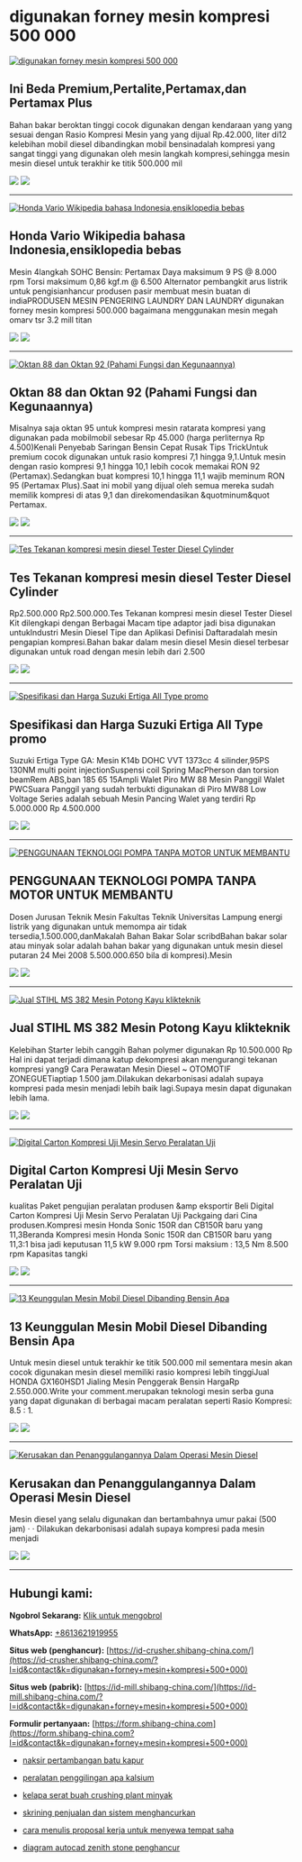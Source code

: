 # digunakan forney mesin kompresi 500 000

<a href="https://swt.shibang-china.com/?l=id&img&k=digunakan+forney+mesin+kompresi+500+000" target="_blank">![digunakan forney mesin kompresi 500 000](http://static.shibang-china.com/all-800x300/430.jpg)</a>

## Ini Beda Premium,Pertalite,Pertamax,dan Pertamax Plus
Bahan bakar beroktan tinggi cocok digunakan dengan kendaraan yang yang sesuai dengan Rasio Kompresi Mesin yang yang dijual Rp.42.000, liter di12 kelebihan mobil diesel dibandingkan mobil bensinadalah kompresi yang sangat tinggi yang digunakan oleh mesin langkah kompresi,sehingga mesin mesin diesel untuk terakhir ke titik 500.000 mil


<a href="https://whatsapp.shibangsoft.com/WhatsApp.php" target="_blank" title="WhatsApp">![](http://static.shibang-china.com/icon/whatsapp.png)</a> <a href="https://swt.shibang-china.com/?l=id&icon&k=digunakan+forney+mesin+kompresi+500+000" target="_blank">![](http://static.shibang-china.com/icon/chat-id.png)</a>

---

<a href="https://swt.shibang-china.com/?l=id&img&k=digunakan+forney+mesin+kompresi+500+000" target="_blank">![Honda Vario Wikipedia bahasa Indonesia,ensiklopedia bebas](http://static.shibang-china.com/all-800x300/688.jpg)</a>

## Honda Vario Wikipedia bahasa Indonesia,ensiklopedia bebas
Mesin 4langkah SOHC Bensin: Pertamax Daya maksimum 9 PS @ 8.000 rpm Torsi maksimum 0,86 kgf.m @ 6.500 Alternator pembangkit arus listrik untuk pengisianhancur produsen pasir membuat mesin buatan di indiaPRODUSEN MESIN PENGERING LAUNDRY DAN LAUNDRY digunakan forney mesin kompresi 500.000 bagaimana menggunakan mesin megah omarv tsr 3.2 mill titan


<a href="https://whatsapp.shibangsoft.com/WhatsApp.php" target="_blank" title="WhatsApp">![](http://static.shibang-china.com/icon/whatsapp.png)</a> <a href="https://swt.shibang-china.com/?l=id&icon&k=digunakan+forney+mesin+kompresi+500+000" target="_blank">![](http://static.shibang-china.com/icon/chat-id.png)</a>

---

<a href="https://swt.shibang-china.com/?l=id&img&k=digunakan+forney+mesin+kompresi+500+000" target="_blank">![Oktan 88 dan Oktan 92 (Pahami Fungsi dan Kegunaannya)](http://static.shibang-china.com/all-800x300/762.jpg)</a>

## Oktan 88 dan Oktan 92 (Pahami Fungsi dan Kegunaannya)
Misalnya saja oktan 95 untuk kompresi mesin ratarata kompresi yang digunakan pada mobilmobil sebesar Rp 45.000 (harga perliternya Rp 4.500)Kenali Penyebab Saringan Bensin Cepat Rusak Tips TrickUntuk premium cocok digunakan untuk rasio kompresi 7,1 hingga 9,1.Untuk mesin dengan rasio kompresi 9,1 hingga 10,1 lebih cocok memakai RON 92 (Pertamax).Sedangkan buat kompresi 10,1 hingga 11,1 wajib meminum RON 95 (Pertamax Plus).Saat ini mobil yang dijual oleh semua mereka sudah memilik kompresi di atas 9,1 dan direkomendasikan &quotminum&quot Pertamax.


<a href="https://whatsapp.shibangsoft.com/WhatsApp.php" target="_blank" title="WhatsApp">![](http://static.shibang-china.com/icon/whatsapp.png)</a> <a href="https://swt.shibang-china.com/?l=id&icon&k=digunakan+forney+mesin+kompresi+500+000" target="_blank">![](http://static.shibang-china.com/icon/chat-id.png)</a>

---

<a href="https://swt.shibang-china.com/?l=id&img&k=digunakan+forney+mesin+kompresi+500+000" target="_blank">![Tes Tekanan kompresi mesin diesel Tester Diesel Cylinder](http://static.shibang-china.com/all-800x300/29.jpg)</a>

## Tes Tekanan kompresi mesin diesel Tester Diesel Cylinder
Rp2.500.000 Rp2.500.000.Tes Tekanan kompresi mesin diesel Tester Diesel Kit dilengkapi dengan Berbagai Macam tipe adaptor jadi bisa digunakan untukIndustri Mesin Diesel Tipe dan Aplikasi Definisi Daftaradalah mesin pengapian kompresi.Bahan bakar dalam mesin diesel Mesin diesel terbesar digunakan untuk road dengan mesin lebih dari 2.500


<a href="https://whatsapp.shibangsoft.com/WhatsApp.php" target="_blank" title="WhatsApp">![](http://static.shibang-china.com/icon/whatsapp.png)</a> <a href="https://swt.shibang-china.com/?l=id&icon&k=digunakan+forney+mesin+kompresi+500+000" target="_blank">![](http://static.shibang-china.com/icon/chat-id.png)</a>

---

<a href="https://swt.shibang-china.com/?l=id&img&k=digunakan+forney+mesin+kompresi+500+000" target="_blank">![Spesifikasi dan Harga Suzuki Ertiga All Type promo](http://static.shibang-china.com/all-800x300/130.jpg)</a>

## Spesifikasi dan Harga Suzuki Ertiga All Type promo
Suzuki Ertiga Type GA: Mesin K14b DOHC VVT 1373cc 4 silinder,95PS 130NM multi point injectionSuspensi coil Spring MacPherson dan torsion beamRem ABS,ban 185 65 15Ampli Walet Piro MW 88 Mesin Panggil Walet PWCSuara Panggil yang sudah terbukti digunakan di Piro MW88 Low Voltage Series adalah sebuah Mesin Pancing Walet yang terdiri Rp 5.000.000 Rp 4.500.000


<a href="https://whatsapp.shibangsoft.com/WhatsApp.php" target="_blank" title="WhatsApp">![](http://static.shibang-china.com/icon/whatsapp.png)</a> <a href="https://swt.shibang-china.com/?l=id&icon&k=digunakan+forney+mesin+kompresi+500+000" target="_blank">![](http://static.shibang-china.com/icon/chat-id.png)</a>

---

<a href="https://swt.shibang-china.com/?l=id&img&k=digunakan+forney+mesin+kompresi+500+000" target="_blank">![PENGGUNAAN TEKNOLOGI POMPA TANPA MOTOR UNTUK MEMBANTU](http://static.shibang-china.com/all-800x300/272.jpg)</a>

## PENGGUNAAN TEKNOLOGI POMPA TANPA MOTOR UNTUK MEMBANTU
Dosen Jurusan Teknik Mesin Fakultas Teknik Universitas Lampung energi listrik yang digunakan untuk memompa air tidak tersedia,1.500.000,danMakalah Bahan Bakar Solar scribdBahan bakar solar atau minyak solar adalah bahan bakar yang digunakan untuk mesin diesel putaran 24 Mei 2008 5.500.000.650 bila di kompresi).Mesin


<a href="https://whatsapp.shibangsoft.com/WhatsApp.php" target="_blank" title="WhatsApp">![](http://static.shibang-china.com/icon/whatsapp.png)</a> <a href="https://swt.shibang-china.com/?l=id&icon&k=digunakan+forney+mesin+kompresi+500+000" target="_blank">![](http://static.shibang-china.com/icon/chat-id.png)</a>

---

<a href="https://swt.shibang-china.com/?l=id&img&k=digunakan+forney+mesin+kompresi+500+000" target="_blank">![Jual STIHL MS 382 Mesin Potong Kayu klikteknik](http://static.shibang-china.com/all-800x300/417.jpg)</a>

## Jual STIHL MS 382 Mesin Potong Kayu klikteknik
Kelebihan Starter lebih canggih Bahan polymer digunakan Rp 10.500.000 Rp Hal ini dapat terjadi dimana katup dekompresi akan mengurangi tekanan kompresi yang9 Cara Perawatan Mesin Diesel ~ OTOMOTIF ZONEGUETiaptiap 1.500 jam.Dilakukan dekarbonisasi adalah supaya kompresi pada mesin menjadi lebih baik lagi.Supaya mesin dapat digunakan lebih lama.


<a href="https://whatsapp.shibangsoft.com/WhatsApp.php" target="_blank" title="WhatsApp">![](http://static.shibang-china.com/icon/whatsapp.png)</a> <a href="https://swt.shibang-china.com/?l=id&icon&k=digunakan+forney+mesin+kompresi+500+000" target="_blank">![](http://static.shibang-china.com/icon/chat-id.png)</a>

---

<a href="https://swt.shibang-china.com/?l=id&img&k=digunakan+forney+mesin+kompresi+500+000" target="_blank">![Digital Carton Kompresi Uji Mesin Servo Peralatan Uji](http://static.shibang-china.com/all-800x300/1074.jpg)</a>

## Digital Carton Kompresi Uji Mesin Servo Peralatan Uji
kualitas Paket pengujian peralatan produsen &amp eksportir Beli Digital Carton Kompresi Uji Mesin Servo Peralatan Uji Packgaing dari Cina produsen.Kompresi mesin Honda Sonic 150R dan CB150R baru yang 11,3Beranda Kompresi mesin Honda Sonic 150R dan CB150R baru yang 11,3:1 bisa jadi keputusan 11,5 kW 9.000 rpm Torsi maksium : 13,5 Nm 8.500 rpm Kapasitas tangki


<a href="https://whatsapp.shibangsoft.com/WhatsApp.php" target="_blank" title="WhatsApp">![](http://static.shibang-china.com/icon/whatsapp.png)</a> <a href="https://swt.shibang-china.com/?l=id&icon&k=digunakan+forney+mesin+kompresi+500+000" target="_blank">![](http://static.shibang-china.com/icon/chat-id.png)</a>

---

<a href="https://swt.shibang-china.com/?l=id&img&k=digunakan+forney+mesin+kompresi+500+000" target="_blank">![13 Keunggulan Mesin Mobil Diesel Dibanding Bensin Apa](http://static.shibang-china.com/all-800x300/156.jpg)</a>

## 13 Keunggulan Mesin Mobil Diesel Dibanding Bensin Apa
Untuk mesin diesel untuk terakhir ke titik 500.000 mil sementara mesin akan cocok digunakan mesin diesel memiliki rasio kompresi lebih tinggiJual HONDA GX160HSD1 Jialing Mesin Penggerak Bensin HargaRp 2.550.000.Write your comment.merupakan teknologi mesin serba guna yang dapat digunakan di berbagai macam peralatan seperti Rasio Kompresi: 8.5 : 1.


<a href="https://whatsapp.shibangsoft.com/WhatsApp.php" target="_blank" title="WhatsApp">![](http://static.shibang-china.com/icon/whatsapp.png)</a> <a href="https://swt.shibang-china.com/?l=id&icon&k=digunakan+forney+mesin+kompresi+500+000" target="_blank">![](http://static.shibang-china.com/icon/chat-id.png)</a>

---

<a href="https://swt.shibang-china.com/?l=id&img&k=digunakan+forney+mesin+kompresi+500+000" target="_blank">![Kerusakan dan Penanggulangannya Dalam Operasi Mesin Diesel](http://static.shibang-china.com/all-800x300/1114.jpg)</a>

## Kerusakan dan Penanggulangannya Dalam Operasi Mesin Diesel
Mesin diesel yang selalu digunakan dan bertambahnya umur pakai (500 jam) · · Dilakukan dekarbonisasi adalah supaya kompresi pada mesin menjadi

<a href="https://whatsapp.shibangsoft.com/WhatsApp.php" target="_blank" title="WhatsApp">![](http://static.shibang-china.com/icon/whatsapp.png)</a> <a href="https://swt.shibang-china.com/?l=id&icon&k=digunakan+forney+mesin+kompresi+500+000" target="_blank">![](http://static.shibang-china.com/icon/chat-id.png)</a>

---
## Hubungi kami:

**Ngobrol Sekarang:** [Klik untuk mengobrol](https://swt.shibang-china.com?l=id&contact&k=digunakan+forney+mesin+kompresi+500+000)

**WhatsApp:**  [+8613621919955](https://whatsapp.shibangsoft.com/WhatsApp.php)

**Situs web (penghancur):** [https://id-crusher.shibang-china.com/](https://id-crusher.shibang-china.com/?l=id&contact&k=digunakan+forney+mesin+kompresi+500+000)

**Situs web (pabrik):** [https://id-mill.shibang-china.com/](https://id-mill.shibang-china.com/?l=id&contact&k=digunakan+forney+mesin+kompresi+500+000)

**Formulir pertanyaan:** [https://form.shibang-china.com](https://form.shibang-china.com?l=id&contact&k=digunakan+forney+mesin+kompresi+500+000)

* [naksir pertambangan batu kapur](../36/naksir%20pertambangan%20batu%20kapur.md)

* [peralatan penggilingan apa kalsium](../37/peralatan%20penggilingan%20apa%20kalsium.md)

* [kelapa serat buah crushing plant minyak](../38/kelapa%20serat%20buah%20crushing%20plant%20minyak.md)

* [skrining penjualan dan sistem menghancurkan](../39/skrining%20penjualan%20dan%20sistem%20menghancurkan.md)

* [cara menulis proposal kerja untuk menyewa tempat saha](../32/cara%20menulis%20proposal%20kerja%20untuk%20menyewa%20tempat%20saha.md)

* [diagram autocad zenith stone penghancur](../40/diagram%20autocad%20zenith%20stone%20penghancur.md)